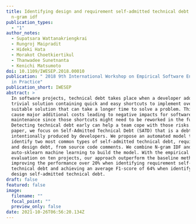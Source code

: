 ```yaml
---
title: Identifying design and requirement self-admitted technical debt using
  n-gram idf
publication_types:
  - "1"
author_notes:
  - Supatsara Wattanakriengkrai
  - Rungroj Maipradit
  - Hideki Hata
  - Morakot Choetkiertikul
  - Thanwadee Sunetnanta
  - Kenichi Matsumoto
doi: 10.1109/IWESEP.2018.00010
publication: " 2018 9th International Workshop on Empirical Software Engineering
  in Practice"
publication_short: IWESEP
abstract: >
  In software projects, technical debt takes place when a developer adopting a
  trivial solution containing quick and easy shortcuts to implement over a
  suitable solution that can take a longer time to solve a problem. This can
  cause major additional costs leading to negative impacts for software
  maintenance since those shortcuts might need to be reworked in the future.
  Detecting technical debt early can help a team cope with those risks. In this
  paper, we focus on Self-Admitted Technical Debt (SATD) that is a debt
  intentionally produced by developers. We propose an automated model to
  identify two most common types of self-admitted technical debt, requirement
  and design debt, from source code comments. We combine N-gram IDF and
  auto-sklearn machine learning to build the model. With the empirical
  evaluation on ten projects, our approach outperform the baseline method by
  improving the performance over 20% when identifying requirement self-admitted
  technical debt and achieving an average F1-score of 64% when identifying
  design self-admitted technical debt.
draft: false
featured: false
image:
  filename: ""
  focal_point: ""
  preview_only: false
date: 2021-10-26T06:56:20.134Z
---
```

